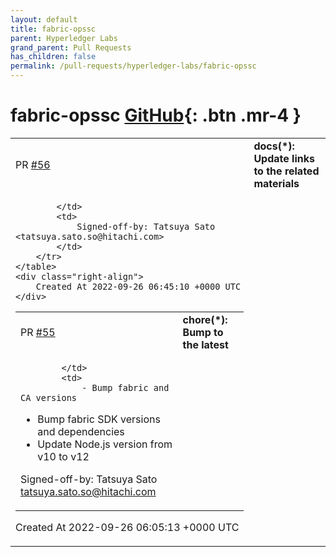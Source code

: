 ```yaml
---
layout: default
title: fabric-opssc
parent: Hyperledger Labs
grand_parent: Pull Requests
has_children: false
permalink: /pull-requests/hyperledger-labs/fabric-opssc
---
```


# fabric-opssc <span class="fs-3 right-align">[GitHub](https://github.com/hyperledger-labs/fabric-opssc){: .btn .mr-4 }</span>


<div>
    <table>
        <tr>
            <td>
                PR <a href="https://github.com/hyperledger-labs/fabric-opssc/pull/56" class=".btn">#56</a>
            </td>
            <td>
                <b>
                    docs(*): Update links to the related materials
                </b>
            </td>
        </tr>
        <tr>
            <td>
                
            </td>
            <td>
                Signed-off-by: Tatsuya Sato <tatsuya.sato.so@hitachi.com>
            </td>
        </tr>
    </table>
    <div class="right-align">
        Created At 2022-09-26 06:45:10 +0000 UTC
    </div>
</div>

<div>
    <table>
        <tr>
            <td>
                PR <a href="https://github.com/hyperledger-labs/fabric-opssc/pull/55" class=".btn">#55</a>
            </td>
            <td>
                <b>
                    chore(*): Bump to the latest
                </b>
            </td>
        </tr>
        <tr>
            <td>
                
            </td>
            <td>
                - Bump fabric and CA versions
- Bump fabric SDK versions and dependencies
- Update Node.js version from v10 to v12

Signed-off-by: Tatsuya Sato <tatsuya.sato.so@hitachi.com>
            </td>
        </tr>
    </table>
    <div class="right-align">
        Created At 2022-09-26 06:05:13 +0000 UTC
    </div>
</div>

